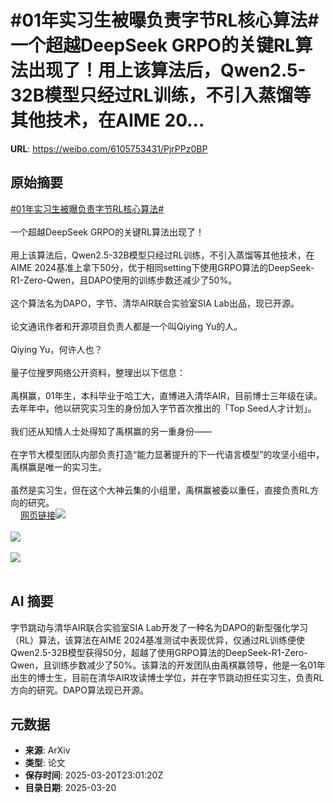 # #01年实习生被曝负责字节RL核心算法# 一个超越DeepSeek GRPO的关键RL算法出现了！用上该算法后，Qwen2.5-32B模型只经过RL训练，不引入蒸馏等其他技术，在AIME 20...

**URL**: https://weibo.com/6105753431/PjrPPz0BP

## 原始摘要

<a href="https://m.weibo.cn/search?containerid=231522type%3D1%26t%3D10%26q%3D%2301%E5%B9%B4%E5%AE%9E%E4%B9%A0%E7%94%9F%E8%A2%AB%E6%9B%9D%E8%B4%9F%E8%B4%A3%E5%AD%97%E8%8A%82RL%E6%A0%B8%E5%BF%83%E7%AE%97%E6%B3%95%23&amp;extparam=%2301%E5%B9%B4%E5%AE%9E%E4%B9%A0%E7%94%9F%E8%A2%AB%E6%9B%9D%E8%B4%9F%E8%B4%A3%E5%AD%97%E8%8A%82RL%E6%A0%B8%E5%BF%83%E7%AE%97%E6%B3%95%23" data-hide=""><span class="surl-text">#01年实习生被曝负责字节RL核心算法#</span></a> <br><br>一个超越DeepSeek GRPO的关键RL算法出现了！<br><br>用上该算法后，Qwen2.5-32B模型只经过RL训练，不引入蒸馏等其他技术，在AIME 2024基准上拿下50分，优于相同setting下使用GRPO算法的DeepSeek-R1-Zero-Qwen，且DAPO使用的训练步数还减少了50%。<br><br>这个算法名为DAPO，字节、清华AIR联合实验室SIA Lab出品，现已开源。<br><br>论文通讯作者和开源项目负责人都是一个叫Qiying Yu的人。<br><br>Qiying Yu，何许人也？<br><br>量子位搜罗网络公开资料，整理出以下信息：<br><br>禹棋赢，01年生，本科毕业于哈工大，直博进入清华AIR，目前博士三年级在读。去年年中，他以研究实习生的身份加入字节首次推出的「Top Seed人才计划」。<br><br>我们还从知情人士处得知了禹棋赢的另一重身份——<br><br>在字节大模型团队内部负责打造“能力显著提升的下一代语言模型”的攻坚小组中，禹棋赢是唯一的实习生。<br><br>虽然是实习生，但在这个大神云集的小组里，禹棋赢被委以重任，直接负责RL方向的研究。<br><a href="https://weibo.cn/sinaurl?u=https%3A%2F%2Fmp.weixin.qq.com%2Fs%2FV3NerbwIECZoMN4IjXiVnA" data-hide=""><span class="url-icon"><img style="width: 1rem;height: 1rem" src="https://h5.sinaimg.cn/upload/2015/09/25/3/timeline_card_small_web_default.png" referrerpolicy="no-referrer"></span><span class="surl-text">网页链接</span></a><img style="" src="https://tvax1.sinaimg.cn/large/006Fd7o3gy1hznni8riupj30u00s6alf.jpg" referrerpolicy="no-referrer"><br><br><img style="" src="https://tvax1.sinaimg.cn/large/006Fd7o3gy1hznniazwd6j30u00gw11y.jpg" referrerpolicy="no-referrer"><br><br><img style="" src="https://tvax1.sinaimg.cn/large/006Fd7o3gy1hznnig87t7j30u00hf7b1.jpg" referrerpolicy="no-referrer"><br><br>

## AI 摘要

字节跳动与清华AIR联合实验室SIA Lab开发了一种名为DAPO的新型强化学习（RL）算法，该算法在AIME 2024基准测试中表现优异，仅通过RL训练便使Qwen2.5-32B模型获得50分，超越了使用GRPO算法的DeepSeek-R1-Zero-Qwen，且训练步数减少了50%。该算法的开发团队由禹棋赢领导，他是一名01年出生的博士生，目前在清华AIR攻读博士学位，并在字节跳动担任实习生，负责RL方向的研究。DAPO算法现已开源。

## 元数据

- **来源**: ArXiv
- **类型**: 论文
- **保存时间**: 2025-03-20T23:01:20Z
- **目录日期**: 2025-03-20
